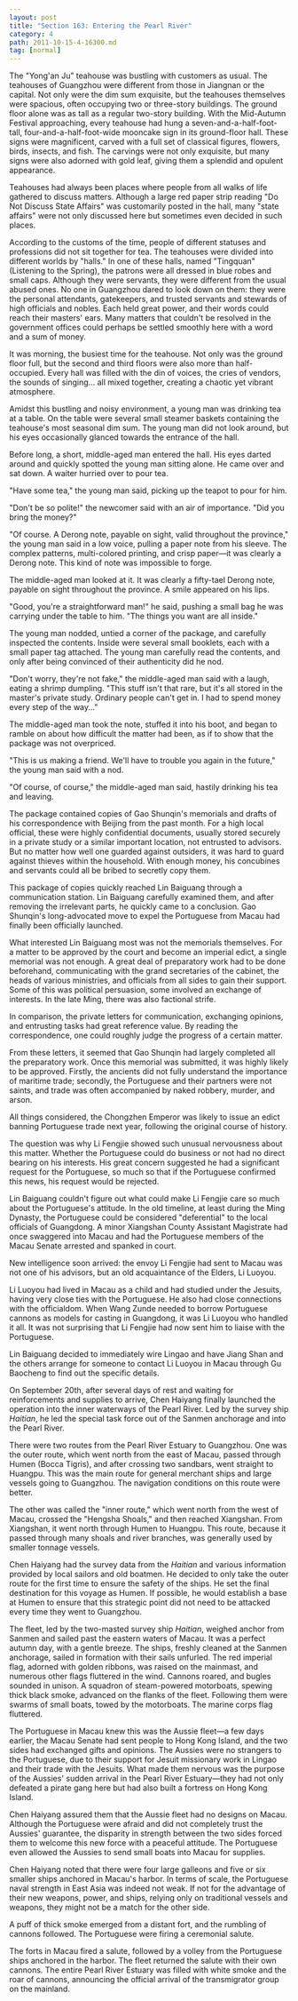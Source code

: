 ```yaml
---
layout: post
title: "Section 163: Entering the Pearl River"
category: 4
path: 2011-10-15-4-16300.md
tag: [normal]
---
```


The "Yong'an Ju" teahouse was bustling with customers as usual. The teahouses of Guangzhou were different from those in Jiangnan or the capital. Not only were the dim sum exquisite, but the teahouses themselves were spacious, often occupying two or three-story buildings. The ground floor alone was as tall as a regular two-story building. With the Mid-Autumn Festival approaching, every teahouse had hung a seven-and-a-half-foot-tall, four-and-a-half-foot-wide mooncake sign in its ground-floor hall. These signs were magnificent, carved with a full set of classical figures, flowers, birds, insects, and fish. The carvings were not only exquisite, but many signs were also adorned with gold leaf, giving them a splendid and opulent appearance.

Teahouses had always been places where people from all walks of life gathered to discuss matters. Although a large red paper strip reading "Do Not Discuss State Affairs" was customarily posted in the hall, many "state affairs" were not only discussed here but sometimes even decided in such places.

According to the customs of the time, people of different statuses and professions did not sit together for tea. The teahouses were divided into different worlds by "halls." In one of these halls, named "Tingquan" (Listening to the Spring), the patrons were all dressed in blue robes and small caps. Although they were servants, they were different from the usual abused ones. No one in Guangzhou dared to look down on them: they were the personal attendants, gatekeepers, and trusted servants and stewards of high officials and nobles. Each held great power, and their words could reach their masters' ears. Many matters that couldn't be resolved in the government offices could perhaps be settled smoothly here with a word and a sum of money.

It was morning, the busiest time for the teahouse. Not only was the ground floor full, but the second and third floors were also more than half-occupied. Every hall was filled with the din of voices, the cries of vendors, the sounds of singing... all mixed together, creating a chaotic yet vibrant atmosphere.

Amidst this bustling and noisy environment, a young man was drinking tea at a table. On the table were several small steamer baskets containing the teahouse's most seasonal dim sum. The young man did not look around, but his eyes occasionally glanced towards the entrance of the hall.

Before long, a short, middle-aged man entered the hall. His eyes darted around and quickly spotted the young man sitting alone. He came over and sat down. A waiter hurried over to pour tea.

"Have some tea," the young man said, picking up the teapot to pour for him.

"Don't be so polite!" the newcomer said with an air of importance. "Did you bring the money?"

"Of course. A Derong note, payable on sight, valid throughout the province," the young man said in a low voice, pulling a paper note from his sleeve. The complex patterns, multi-colored printing, and crisp paper—it was clearly a Derong note. This kind of note was impossible to forge.

The middle-aged man looked at it. It was clearly a fifty-tael Derong note, payable on sight throughout the province. A smile appeared on his lips.

"Good, you're a straightforward man!" he said, pushing a small bag he was carrying under the table to him. "The things you want are all inside."

The young man nodded, untied a corner of the package, and carefully inspected the contents. Inside were several small booklets, each with a small paper tag attached. The young man carefully read the contents, and only after being convinced of their authenticity did he nod.

"Don't worry, they're not fake," the middle-aged man said with a laugh, eating a shrimp dumpling. "This stuff isn't that rare, but it's all stored in the master's private study. Ordinary people can't get in. I had to spend money every step of the way..."

The middle-aged man took the note, stuffed it into his boot, and began to ramble on about how difficult the matter had been, as if to show that the package was not overpriced.

"This is us making a friend. We'll have to trouble you again in the future," the young man said with a nod.

"Of course, of course," the middle-aged man said, hastily drinking his tea and leaving.

The package contained copies of Gao Shunqin's memorials and drafts of his correspondence with Beijing from the past month. For a high local official, these were highly confidential documents, usually stored securely in a private study or a similar important location, not entrusted to advisors. But no matter how well one guarded against outsiders, it was hard to guard against thieves within the household. With enough money, his concubines and servants could all be bribed to secretly copy them.

This package of copies quickly reached Lin Baiguang through a communication station. Lin Baiguang carefully examined them, and after removing the irrelevant parts, he quickly came to a conclusion. Gao Shunqin's long-advocated move to expel the Portuguese from Macau had finally been officially launched.

What interested Lin Baiguang most was not the memorials themselves. For a matter to be approved by the court and become an imperial edict, a single memorial was not enough. A great deal of preparatory work had to be done beforehand, communicating with the grand secretaries of the cabinet, the heads of various ministries, and officials from all sides to gain their support. Some of this was political persuasion, some involved an exchange of interests. In the late Ming, there was also factional strife.

In comparison, the private letters for communication, exchanging opinions, and entrusting tasks had great reference value. By reading the correspondence, one could roughly judge the progress of a certain matter.

From these letters, it seemed that Gao Shunqin had largely completed all the preparatory work. Once this memorial was submitted, it was highly likely to be approved. Firstly, the ancients did not fully understand the importance of maritime trade; secondly, the Portuguese and their partners were not saints, and trade was often accompanied by naked robbery, murder, and arson.

All things considered, the Chongzhen Emperor was likely to issue an edict banning Portuguese trade next year, following the original course of history.

The question was why Li Fengjie showed such unusual nervousness about this matter. Whether the Portuguese could do business or not had no direct bearing on his interests. His great concern suggested he had a significant request for the Portuguese, so much so that if the Portuguese confirmed this news, his request would be rejected.

Lin Baiguang couldn't figure out what could make Li Fengjie care so much about the Portuguese's attitude. In the old timeline, at least during the Ming Dynasty, the Portuguese could be considered "deferential" to the local officials of Guangdong. A minor Xiangshan County Assistant Magistrate had once swaggered into Macau and had the Portuguese members of the Macau Senate arrested and spanked in court.

New intelligence soon arrived: the envoy Li Fengjie had sent to Macau was not one of his advisors, but an old acquaintance of the Elders, Li Luoyou.

Li Luoyou had lived in Macau as a child and had studied under the Jesuits, having very close ties with the Portuguese. He also had close connections with the officialdom. When Wang Zunde needed to borrow Portuguese cannons as models for casting in Guangdong, it was Li Luoyou who handled it all. It was not surprising that Li Fengjie had now sent him to liaise with the Portuguese.

Lin Baiguang decided to immediately wire Lingao and have Jiang Shan and the others arrange for someone to contact Li Luoyou in Macau through Gu Baocheng to find out the specific details.

On September 20th, after several days of rest and waiting for reinforcements and supplies to arrive, Chen Haiyang finally launched the operation into the inner waterways of the Pearl River. Led by the survey ship *Haitian*, he led the special task force out of the Sanmen anchorage and into the Pearl River.

There were two routes from the Pearl River Estuary to Guangzhou. One was the outer route, which went north from the east of Macau, passed through Humen (Bocca Tigris), and after crossing two sandbars, went straight to Huangpu. This was the main route for general merchant ships and large vessels going to Guangzhou. The navigation conditions on this route were better.

The other was called the "inner route," which went north from the west of Macau, crossed the "Hengsha Shoals," and then reached Xiangshan. From Xiangshan, it went north through Humen to Huangpu. This route, because it passed through many shoals and river branches, was generally used by smaller tonnage vessels.

Chen Haiyang had the survey data from the *Haitian* and various information provided by local sailors and old boatmen. He decided to only take the outer route for the first time to ensure the safety of the ships. He set the final destination for this voyage as Humen. If possible, he would establish a base at Humen to ensure that this strategic point did not need to be attacked every time they went to Guangzhou.

The fleet, led by the two-masted survey ship *Haitian*, weighed anchor from Sanmen and sailed past the eastern waters of Macau. It was a perfect autumn day, with a gentle breeze. The ships, freshly cleaned at the Sanmen anchorage, sailed in formation with their sails unfurled. The red imperial flag, adorned with golden ribbons, was raised on the mainmast, and numerous other flags fluttered in the wind. Cannons roared, and bugles sounded in unison. A squadron of steam-powered motorboats, spewing thick black smoke, advanced on the flanks of the fleet. Following them were swarms of small boats, towed by the motorboats. The marine corps flag fluttered.

The Portuguese in Macau knew this was the Aussie fleet—a few days earlier, the Macau Senate had sent people to Hong Kong Island, and the two sides had exchanged gifts and opinions. The Aussies were no strangers to the Portuguese, due to their support for Jesuit missionary work in Lingao and their trade with the Jesuits. What made them nervous was the purpose of the Aussies' sudden arrival in the Pearl River Estuary—they had not only defeated a pirate gang here but had also built a fortress on Hong Kong Island.

Chen Haiyang assured them that the Aussie fleet had no designs on Macau. Although the Portuguese were afraid and did not completely trust the Aussies' guarantee, the disparity in strength between the two sides forced them to welcome this new force with a peaceful attitude. The Portuguese even allowed the Aussies to send small boats into Macau for supplies.

Chen Haiyang noted that there were four large galleons and five or six smaller ships anchored in Macau's harbor. In terms of scale, the Portuguese naval strength in East Asia was indeed not weak. If not for the advantage of their new weapons, power, and ships, relying only on traditional vessels and weapons, they might not be a match for the other side.

A puff of thick smoke emerged from a distant fort, and the rumbling of cannons followed. The Portuguese were firing a ceremonial salute.

The forts in Macau fired a salute, followed by a volley from the Portuguese ships anchored in the harbor. The fleet returned the salute with their own cannons. The entire Pearl River Estuary was filled with white smoke and the roar of cannons, announcing the official arrival of the transmigrator group on the mainland.